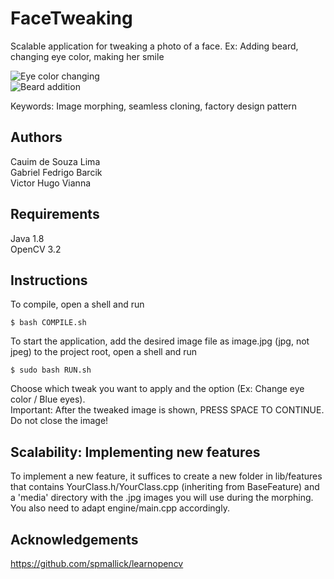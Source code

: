 # FaceTweaking


Scalable application for tweaking a photo of a face. Ex: Adding beard, changing eye color, making her smile

![Eye color changing](https://raw.githubusercontent.com/victorvianna/FaceTweaking/master/screenshots/eyes-screenshot.png )  
![Beard addition](https://raw.githubusercontent.com/victorvianna/FaceTweaking/master/screenshots/beard-screenshot.png )  

Keywords: Image morphing, seamless cloning, factory design pattern

## Authors

Cauim de Souza Lima  
Gabriel Fedrigo Barcik  
Victor Hugo Vianna

## Requirements

Java 1.8  
OpenCV 3.2

## Instructions

To compile, open a shell and run 
```
$ bash COMPILE.sh
```
To start the application, add the desired image file as image.jpg (jpg, not jpeg) to the project root, open a shell and run 
```
$ sudo bash RUN.sh
```
Choose which tweak you want to apply and the option (Ex: Change eye color / Blue eyes).  
Important: After the tweaked image is shown, PRESS SPACE TO CONTINUE. Do not close the image!

## Scalability: Implementing new features

To implement a new feature, it suffices to create a new folder in lib/features that contains YourClass.h/YourClass.cpp (inheriting from BaseFeature) and a 'media' directory with the .jpg images you will use during the morphing. You also need to adapt engine/main.cpp accordingly.

## Acknowledgements

https://github.com/spmallick/learnopencv


